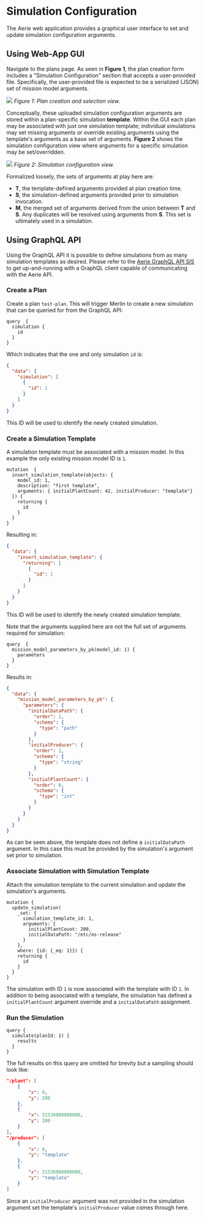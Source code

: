 # Simulation Configuration

The Aerie web application provides a graphical user interface to set and update simulation configuration arguments.

## Using Web-App GUI

Navigate to the plans page. As seen in **Figure 1**, the plan creation form includes a "Simulation Configuration" section that accepts a user-provided file. Specifically, the user-provided file is expected to be a serialized (JSON) set of mission model arguments.

![](../constraints/images/sim-config-plans.png)
*Figure 1: Plan creation and selection view.*

Conceptually, these uploaded simulation configuration arguments are stored within a plan-specific simulation **template**.
Within the GUI each plan may be associated with just one simulation template;
individual simulations may set missing arguments or override existing arguments using the template's arguments as a base set of arguments.
**Figure 2** shows the simulation configuration view where arguments for a specific simulation may be set/overridden.

![](../constraints/images/sim-config-args.png)
*Figure 2: Simulation configuration view.*

Formalized loosely, the sets of arguments at play here are:
- **T**, the template-defined arguments provided at plan creation time.
- **S**, the simulation-defined arguments provided prior to simulation invocation.
- **M**, the merged set of arguments derived from the union between **T** and **S**. Any duplicates will be resolved using arguments from **S**. This set is ultimately used in a simulation.

## Using GraphQL API

Using the GraphQL API it is possible to define simulations from as many simulation templates as desired.
Please refer to the [Aerie GraphQL API SIS](https://github.com/NASA-AMMOS/aerie/wiki/Aerie-GraphQL-API-Software-Interface-Specification)
to get up-and-running with a GraphQL client capable of communicating with the Aerie API.

### Create a Plan

Create a plan `test-plan`. This will trigger Merlin to create a new simulation that can be queried for from the GraphQL API:
```
query  {
  simulation { 
    id
  }
}
```
Which indicates that the one and only simulation `id` is:
```json
{
  "data": {
    "simulation": [
      {
        "id": 1
      }
    ]
  }
}
```
This ID will be used to identify the newly created simulation.

### Create a Simulation Template

A simulation template must be associated with a mission model. In this example the only existing mission model ID is `1`.
```
mutation  {
  insert_simulation_template(objects: {
    model_id: 1,
    description: "first template",
    arguments: { initialPlantCount: 42, initialProducer: "template"}
  }) {
    returning {
      id
    }
  }
}
```
Resulting in:
```json
{
  "data": {
    "insert_simulation_template": {
      "returning": [
        {
          "id": 1
        }
      ]
    }
  }
}
```
This ID will be used to identify the newly created simulation template.

Note that the arguments supplied here are not the full set of arguments required for simulation:
```
query  {
  mission_model_parameters_by_pk(model_id: 1) { 
    parameters
  }
}
```
Results in:
```json
{
  "data": {
    "mission_model_parameters_by_pk": {
      "parameters": {
        "initialDataPath": {
          "order": 1,
          "schema": {
            "type": "path"
          }
        },
        "initialProducer": {
          "order": 2,
          "schema": {
            "type": "string"
          }
        },
        "initialPlantCount": {
          "order": 0,
          "schema": {
            "type": "int"
          }
        }
      }
    }
  }
}
```
As can be seen above, the template does not define a `initialDataPath` argument.
In this case this must be provided by the simulation's argument set prior to simulation.

### Associate Simulation with Simulation Template

Attach the simulation template to the current simulation and update the simulation's arguments.
```
mutation {
  update_simulation(
    _set: {
      simulation_template_id: 1,
      arguments: {
        initialPlantCount: 200,
        initialDataPath: "/etc/os-release"
      }
    },
    where: {id: {_eq: 1}}) {
    returning {
      id
    }
  }
}
```
The simulation with ID `1` is now associated with the template with ID `1`.
In addition to being associated with a template, the simulation has defined a `initialPlantCount` argument override and a `initialDataPath` assignment.

### Run the Simulation

```
query {
  simulate(planId: 1) {
    results
  }
}
```
The full results on this query are omitted for brevity but a sampling should look like:
```json
"/plant": [
    {
        "x": 0,
        "y": 200
    },
    {
        "x": 31536000000000,
        "y": 200
    }
],
"/producer": [
    {
        "x": 0,
        "y": "template"
    },
    {
        "x": 31536000000000,
        "y": "template"
    }
]
```
Since an `initialProducer` argument was not provided in the simulation argument set the template's `initialProducer` value comes through here.
